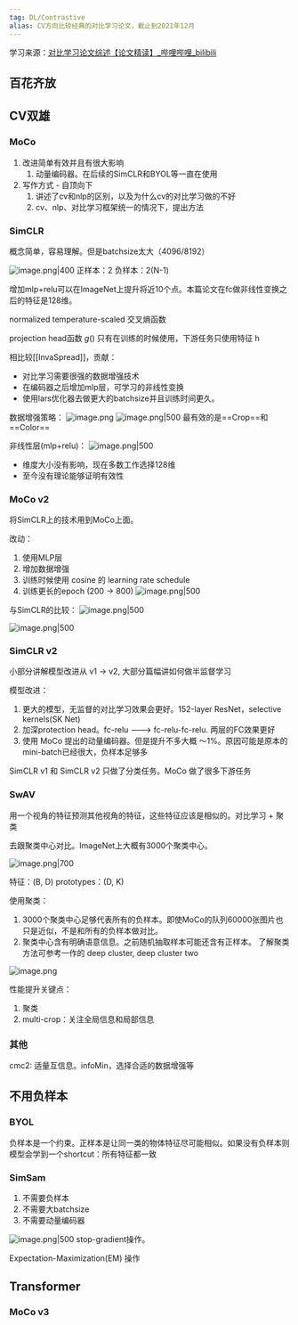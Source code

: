 ```yaml
---
tag: DL/Contrastive
alias: CV方向比较经典的对比学习论文，截止到2021年12月
---
```


学习来源：[对比学习论文综述【论文精读】_哔哩哔哩_bilibili](https://www.bilibili.com/video/BV19S4y1M7hm/?spm_id_from=333.999.0.0&vd_source=acf9ba15a06b15485b18cecd879c6648)

## 百花齐放


## CV双雄

### MoCo
1. 改进简单有效并且有很大影响
	1. 动量编码器。在后续的SimCLR和BYOL等一直在使用
2. 写作方式 - 自顶向下
	1. 讲述了cv和nlp的区别，以及为什么cv的对比学习做的不好
	2. cv、nlp、对比学习框架统一的情况下，提出方法

### SimCLR
概念简单，容易理解。但是batchsize太大（4096/8192）

![image.png|400](https://s1.vika.cn/space/2023/03/14/9c118d249aab4236ae659621da00b9e1)
正样本：2    负样本：2(N-1)

增加mlp+relu可以在ImageNet上提升将近10个点。本篇论文在fc做非线性变换之后的特征是128维。

normalized  temperature-scaled 交叉熵函数

projection head函数 $g()$ 只有在训练的时候使用，下游任务只使用特征 h

相比较[[InvaSpread]]，贡献：
- 对比学习需要很强的数据增强技术
- 在编码器之后增加mlp层，可学习的非线性变换
- 使用lars优化器去做更大的batchsize并且训练时间更久。

数据增强策略：
![image.png](https://s1.vika.cn/space/2023/03/14/de7e484817434fe1bd0f6f7dcc2adb1b)
![image.png|500](https://s1.vika.cn/space/2023/03/14/3a1bd865c4b04c39a680157002b3c65e)
最有效的是==Crop==和==Color==


非线性层(mlp+relu)：
![image.png|500](https://s1.vika.cn/space/2023/03/14/82305b45debe49d6b84524cefdf4b99c)
- 维度大小没有影响，现在多数工作选择128维
- 至今没有理论能够证明有效性

### MoCo v2
将SimCLR上的技术用到MoCo上面。

改动：
1. 使用MLP层
2. 增加数据增强
3. 训练时候使用 cosine 的 learning rate schedule
4. 训练更长的epoch (200 -> 800)
![image.png|500](https://s1.vika.cn/space/2023/03/14/7d34433b6e1d42719f42157eabc02bca)

与SimCLR的比较：
![image.png|500](https://s1.vika.cn/space/2023/03/14/e9e819bf90044dfa9b7cb202aab81e26)

![image.png|500](https://s1.vika.cn/space/2023/03/14/0eb98f2891194eac8884d9a63d3d6773)

### SimCLR v2
小部分讲解模型改进从 v1 -> v2, 大部分篇幅讲如何做半监督学习

模型改进：
1. 更大的模型，无监督的对比学习效果会更好。152-layer ResNet，selective kernels(SK Net)
2. 加深protection head。fc-relu ---> fc-relu-fc-relu. 两层的FC效果更好
3. 使用 MoCo 提出的动量编码器。但是提升不多大概 ～1%。原因可能是原本的mini-batch已经很大，负样本足够多


SimCLR  v1 和 SimCLR v2 只做了分类任务。MoCo 做了很多下游任务



### SwAV
用一个视角的特征预测其他视角的特征，这些特征应该是相似的。对比学习 + 聚类

去跟聚类中心对比。ImageNet上大概有3000个聚类中心。

![image.png|700](https://s1.vika.cn/space/2023/03/14/f88b92eb10d14175841ded2776fae34f)

特征：(B, D)    prototypes：(D, K)

使用聚类：
1. 3000个聚类中心足够代表所有的负样本。即使MoCo的队列60000张图片也只是近似，不是和所有的负样本做对比。
2. 聚类中心含有明确语意信息。之前随机抽取样本可能还含有正样本。
了解聚类方法可参考一作的 deep cluster, deep cluster two


![image.png](https://s1.vika.cn/space/2023/03/14/19e0e9612dc74e33943796da845110da)

性能提升关键点：
1. 聚类
2. multi-crop：关注全局信息和局部信息


### 其他
cmc2: 适量互信息。infoMin，选择合适的数据增强等


## 不用负样本
### BYOL
负样本是一个约束。正样本是让同一类的物体特征尽可能相似。如果没有负样本则模型会学到一个shortcut：所有特征都一致



### SimSam
1. 不需要负样本
2. 不需要大batchsize
3. 不需要动量编码器

 ![image.png|500](https://s1.vika.cn/space/2023/03/15/821a3767cdc44254b6cf41b5e1d6ddf8)
stop-gradient操作。

Expectation-Maximization(EM) 操作


## Transformer

### MoCo v3




###